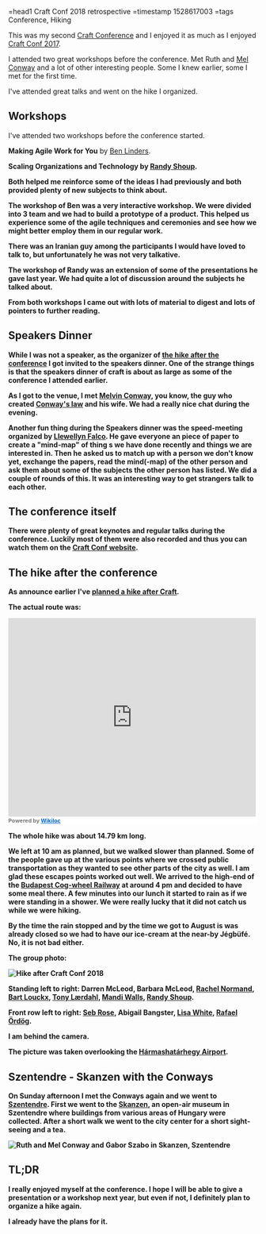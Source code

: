 =head1 Craft Conf 2018 retrospective
=timestamp 1528617003
=tags Conference, Hiking



This was my second <a href="https://craft-conf.com/">Craft Conference</a> and I enjoyed it as much as I enjoyed 
<a href="/craft-conf-2017.html">Craft Conf 2017</a>.

I attended two great workshops before the conference. Met Ruth and <a href="https://en.wikipedia.org/wiki/Melvin_Conway">Mel Conway</a> and a lot of other interesting people. Some I knew earlier, some I met for the first time.

I've attended great talks and went on the hike I organized.



<h2>Workshops</h2>

I've attended two workshops before the conference started.

<b>Making Agile Work for You</b> by <a href="https://www.benlinders.com/">Ben Linders</a>.

<b>Scaling Organizations and Technology</a> by <a href="http://www.randyshoup.com/">Randy Shoup</a>.

Both helped me reinforce some of the ideas I had previously and both provided plenty of new subjects to think about.

The workshop of Ben was a very interactive workshop. We were divided into 3 team and we had to build a prototype
of a product. This helped us experience some of the agile techniques and ceremonies and see how we might better
employ them in our regular work.

There was an Iranian guy among the participants I would have loved to talk to, but unfortunately he was not very talkative.

The workshop of Randy was an extension of some of the presentations he gave last year. We had quite a lot of discussion around the subjects he talked about.

From both workshops I came out with lots of material to digest and lots of pointers to further reading.


<h2>Speakers Dinner</h2>

While I was not a speaker, as the organizer of <a href="/hiking-after-craft-2018.html">the hike after the conference</a> I got invited to the speakers dinner. One of the strange things is that the speakers dinner of craft is about as large as some of the conference I attended earlier.

As I got to the venue, I met <a href="https://en.wikipedia.org/wiki/Melvin_Conway">Melvin Conway</a>, you know, the guy who created <a href="https://en.wikipedia.org/wiki/Conway%27s_law">Conway's law</a> and his wife. We had a really nice chat during the evening.

Another fun thing during the Speakers dinner was the speed-meeting organized by <a href="https://llewellynfalco.blogspot.com">Llewellyn Falco</a>. He gave everyone an piece of paper to create a "mind-map" of thing s we have done recently and things we are interested in. Then he asked us to match up with a person we don't know yet, exchange the papers, read the mind(-map) of the other person and ask them about some of the subjects the other person has listed. We did a couple of rounds of this. It was an interesting way to get strangers talk to each other.

<h2>The conference itself</h2>

There were plenty of great keynotes and regular talks during the conference. Luckily most of them were also recorded and thus you can watch them on the <a href="https://craft-conf.com/2018">Craft Conf website</a>.

<h2>The hike after the conference</h2>

As announce earlier I've <a href="/hiking-after-craft-2018.html">planned a hike after Craft</a>.

The actual route was:

<iframe frameBorder="0" scrolling="no" src="https://www.wikiloc.com/wikiloc/spatialArtifacts.do?event=view&id=25640038&measures=off&title=off&near=off&images=off&maptype=S" width="500" height="400"></iframe><div style="background-color:#fff;color:#777;font-size:11px;line-height:16px;">Powered by <a style="color:#06d;font-size:11px;line-height:16px;" target="_blank" href="https://www.wikiloc.com">Wikiloc</a></div>

The whole hike was about 14.79 km long.

We left at 10 am as planned, but we walked slower than planned. Some of the people gave up at the various points where we crossed public transportation as they wanted to see other parts of the city as well. I am glad these escapes points worked out well. We arrived to the high-end of the <a href="https://en.wikipedia.org/wiki/Budapest_Cog-wheel_Railway">Budapest Cog-wheel Railway</a> at around 4 pm and decided to have some meal there. A few minutes into our lunch it started to rain as if we were standing in a shower. We were really lucky that it did not catch us while we were hiking.

By the time the rain stopped and by the time we got to August is was already closed so we had to have our ice-cream at the near-by Jégbüfé. No, it is not bad either.

The group photo:

<img src="/img/hike_after_craft_2018.jpg" title="Hike after Craft Conf 2018">

Standing left to right: Darren McLeod, Barbara McLeod, <a href="https://www.linkedin.com/in/rnewstead/">Rachel Normand</a>, <a href="https://www.linkedin.com/in/bart-louckx-b665404/">Bart Louckx</a>, <a href="https://www.linkedin.com/in/tony-l%C3%A6rdahl-038115b6/">Tony Lærdahl</a>, <a href="https://www.linkedin.com/in/mandiwalls/">Mandi Walls</a>, <a href="https://www.linkedin.com/in/randyshoup/">Randy Shoup</a>.

Front row left to right: <a href="https://www.linkedin.com/in/sebrose/">Seb Rose</a>, Abigail Bangster, <a href="https://www.linkedin.com/in/lmwhite/">Lisa White</a>, <a href="https://www.linkedin.com/in/rafael-%C3%B6rd%C3%B6g-03aa9035/">Rafael Ördög</a>.

I am behind the camera.

The picture was taken overlooking the <a href="https://hu.wikipedia.org/wiki/H%C3%A1rmashat%C3%A1rhegyi_rep%C3%BCl%C5%91t%C3%A9r">Hármashatárhegy Airport</a>.

<h2>Szentendre - Skanzen with the Conways</h2>

On Sunday afternoon I met the Conways again and we went to <a href="https://en.wikipedia.org/wiki/Szentendre">Szentendre</a>. First we went to the <a href="http://skanzen.hu/en">Skanzen</a>, an open-air museum in Szentendre where buildings from various areas of Hungary were collected. After a short walk we went to the city center for a short sight-seeing and a tea.

<img src="/img/mel_and_ruth_conway_in_szentendre_skanzen.jpg" title="Ruth and Mel Conway and Gabor Szabo in Skanzen, Szentendre">

<h2>TL;DR</h2>

I really enjoyed myself at the conference. I hope I will be able to give a presentation or a workshop next year, but even if not, I definitely plan to organize a hike again.

I already have the plans for it.

